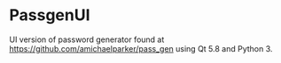 # PassgenUI

UI version of password generator found at https://github.com/amichaelparker/pass_gen using Qt 5.8 and Python 3.
